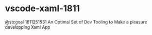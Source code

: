 # vscode-xaml-1811
@stcgoal 1811251531 An Optimal Set of Dev Tooling to Make a pleasure developping Xaml App
